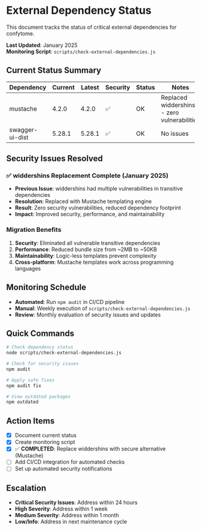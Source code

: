 # External Dependency Status

This document tracks the status of critical external dependencies for confytome.

**Last Updated**: January 2025  
**Monitoring Script**: `scripts/check-external-dependencies.js`

## Current Status Summary

| Dependency | Current | Latest | Security | Status | Notes |
|-----------|---------|---------|----------|--------|-------|
| mustache | 4.2.0 | 4.2.0 | ✅ | OK | Replaced widdershins - zero vulnerabilities |
| swagger-ui-dist | 5.28.1 | 5.28.1 | ✅ | OK | No issues |

## Security Issues Resolved

### ✅ widdershins Replacement Complete (January 2025)
- **Previous Issue**: widdershins had multiple vulnerabilities in transitive dependencies
- **Resolution**: Replaced with Mustache templating engine
- **Result**: Zero security vulnerabilities, reduced dependency footprint
- **Impact**: Improved security, performance, and maintainability

### Migration Benefits
1. **Security**: Eliminated all vulnerable transitive dependencies
2. **Performance**: Reduced bundle size from ~2MB to ~50KB
3. **Maintainability**: Logic-less templates prevent complexity
4. **Cross-platform**: Mustache templates work across programming languages

## Monitoring Schedule

- **Automated**: Run `npm audit` in CI/CD pipeline
- **Manual**: Weekly execution of `scripts/check-external-dependencies.js`
- **Review**: Monthly evaluation of security issues and updates

## Quick Commands

```bash
# Check dependency status
node scripts/check-external-dependencies.js

# Check for security issues
npm audit

# Apply safe fixes
npm audit fix

# View outdated packages
npm outdated
```

## Action Items

- [x] Document current status
- [x] Create monitoring script  
- [x] ✅ **COMPLETED**: Replace widdershins with secure alternative (Mustache)
- [ ] Add CI/CD integration for automated checks
- [ ] Set up automated security notifications

## Escalation

- **Critical Security Issues**: Address within 24 hours
- **High Severity**: Address within 1 week  
- **Medium Severity**: Address within 1 month
- **Low/Info**: Address in next maintenance cycle